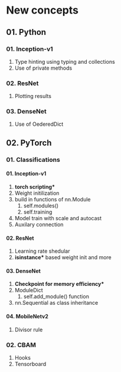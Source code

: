 # New concepts
## 01. Python
### 01. Inception-v1
1. Type hinting using typing and collections
2. Use of private methods
### 02. ResNet
1. Plotting results
### 03. DenseNet
1. Use of OederedDict
## 02. PyTorch
### 01. Classifications
#### 01. Inception-v1
1. <b>torch scripting*</b>
2. Weight initilization
3. build in functions of nn.Module
   1. self.modules()
   2. self.training
4. Model train with scale and autocast
5. Auxilary connection
#### 02. ResNet
1. Learning rate shedular
2. <b>isinstance*</b> based weight init and more
#### 03. DenseNet
1. <b>Checkpoint for memory efficiency*</b>
2. ModuleDict
   1. self.add_module() function
3. nn.Sequential as class inheritance
#### 04. MobileNetv2
1. Divisor rule
### 02. CBAM
1. Hooks
2. Tensorboard
